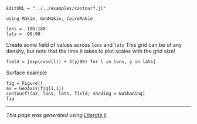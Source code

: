 ```@meta
EditURL = "../../examples/contourf.jl"
```

````@example contourf
using Makie, GeoMakie, CairoMakie

lons = -180:180
lats = -90:90
````

Create some field of values across `lons` and `lats`
This grid can be of any density, but note that the
time it takes to plot scales with the grid size!

````@example contourf
field = [exp(cosd(l)) + 3(y/90) for l in lons, y in lats]
````

Surface example

````@example contourf
fig = Figure()
ax = GeoAxis(fig[1,1])
contourf!(ax, lons, lats, field; shading = NoShading)
fig
````

---

*This page was generated using [Literate.jl](https://github.com/fredrikekre/Literate.jl).*

